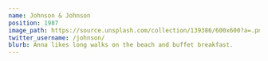 ```yaml
---
name: Johnson & Johnson
position: 1987
image_path: https://source.unsplash.com/collection/139386/600x600?a=.png
twitter_username: /johnson/
blurb: Anna likes long walks on the beach and buffet breakfast.
---
```

